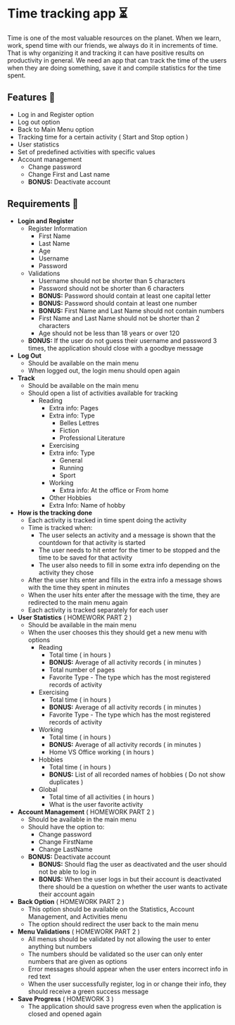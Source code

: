 # Time tracking app ⏳

Time is one of the most valuable resources on the planet. When we learn, work, spend time with our friends, we always do it in increments of time. That is why organizing it and tracking it can have positive results on productivity in general. We need an app that can track the time of the users when they are doing something, save it and compile statistics for the time spent.

## Features 🎈

* Log in and Register option
* Log out option
* Back to Main Menu option
* Tracking time for a certain activity ( Start and Stop option )
* User statistics
* Set of predefined activities with specific values
* Account management
  * Change password
  * Change First and Last name
  * **BONUS:** Deactivate account

## Requirements 📌

* **Login and Register**
  * Register Information
    * First Name
    * Last Name
    * Age
    * Username
    * Password
  * Validations
    * Username should not be shorter than 5 characters
    * Password should not be shorter than 6 characters
    * **BONUS:** Password should contain at least one capital letter
    * **BONUS:** Password should contain at least one number
    * **BONUS:** First Name and Last Name should not contain numbers
    * First Name and Last Name should not be shorter than 2 characters
    * Age should not be less than 18 years or over 120
  * **BONUS:** If the user do not guess their username and password 3 times, the application should close with a goodbye message
* **Log Out**
  * Should be available on the main menu
  * When logged out, the login menu should open again
* **Track**
  * Should be available on the main menu
  * Should open a list of activities available for tracking
    * Reading
      * Extra info: Pages
      * Extra info: Type
        * Belles Lettres
        * Fiction
        * Professional Literature
      * Exercising
      * Extra info: Type
        * General
        * Running
        * Sport
      * Working
        * Extra info: At the office or From home
      * Other Hobbies
      * Extra Info: Name of hobby
* **How is the tracking done**
  * Each activity is tracked in time spent doing the activity
  * Time is tracked when:
    * The user selects an activity and a message is shown that the countdown for that activity is started
    * The user needs to hit enter for the timer to be stopped and the time to be saved for that activity
    * The user also needs to fill in some extra info depending on the activity they chose
  * After the user hits enter and fills in the extra info a message shows with the time they spent in minutes
  * When the user hits enter after the message with the time, they are redirected to the main menu again
  * Each activity is tracked separately for each user
* **User Statistics** ( HOMEWORK PART 2 )
  * Should be available in the main menu
  * When the user chooses this they should get a new menu with options
    * Reading
      * Total time ( in hours )
      * **BONUS:** Average of all activity records ( in minutes )
      * Total number of pages
      * Favorite Type - The type which has the most registered records of activity
    * Exercising
      * Total time ( in hours )
      * **BONUS:** Average of all activity records ( in minutes )
      * Favorite Type - The type which has the most registered records of activity
    * Working
      * Total time ( in hours )
      * **BONUS:** Average of all activity records ( in minutes )
      * Home VS Office working ( in hours )
    * Hobbies
      * Total time ( in hours )
      * **BONUS:** List of all recorded names of hobbies ( Do not show duplicates )
    * Global
      * Total time of all activities ( in hours )
      * What is the user favorite activity
* **Account Management** ( HOMEWORK PART 2 )
  * Should be available in the main menu
  * Should have the option to:
    * Change password
    * Change FirstName
    * Change LastName
  * **BONUS:** Deactivate account
    * **BONUS:** Should flag the user as deactivated and the user should not be able to log in
    * **BONUS:** When the user logs in but their account is deactivated there should be a question on whether the user wants to activate their account again
* **Back Option** ( HOMEWORK PART 2 )
  * This option should be available on the Statistics, Account Management, and Activities menu
  * The option should redirect the user back to the main menu
* **Menu Validations** ( HOMEWORK PART 2 )
  * All menus should be validated by not allowing the user to enter anything but numbers
  * The numbers should be validated so the user can only enter numbers that are given as options
  * Error messages should appear when the user enters incorrect info in red text
  * When the user successfully register, log in or change their info, they should receive a green success message
* **Save Progress** ( HOMEWORK 3 )
  * The application should save progress even when the application is closed and opened again
